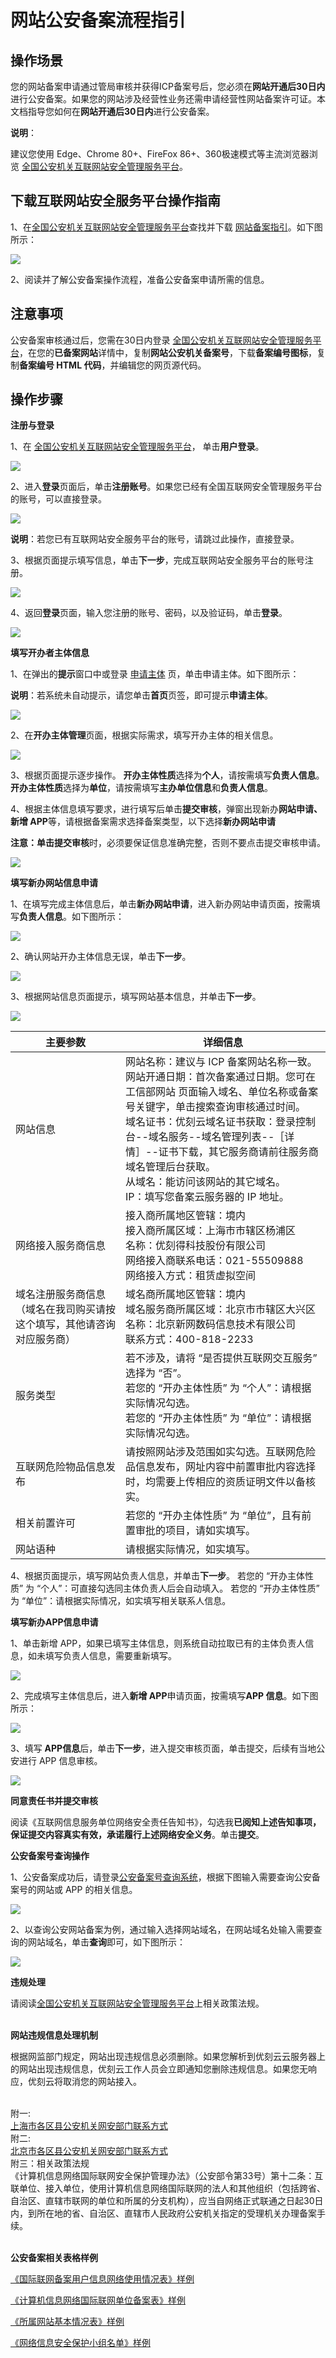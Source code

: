 

# 网站公安备案流程指引

## 操作场景

您的网站备案申请通过管局审核并获得ICP备案号后，您必须在**网站开通后30日内**进行公安备案。如果您的网站涉及经营性业务还需申请经营性网站备案许可证。本文档指导您如何在**网站开通后30日内**进行公安备案。

**说明**：

建议您使用 Edge、Chrome 80+、FireFox 86+、360极速模式等主流浏览器浏览 [全国公安机关互联网站安全管理服务平台](https://beian.mps.gov.cn/#/)。



## 下载互联网站安全服务平台操作指南

1、在[全国公安机关互联网站安全管理服务平台](https://beian.mps.gov.cn/#/)查找并下载 [网站备案指引](#/)。如下图所示：

![](https://www-s.ucloud.cn/2023/12/3f3ea8b9d4eb0c1beae3755c233482b3_1702016888758.png)



2、阅读并了解公安备案操作流程，准备公安备案申请所需的信息。



## 注意事项

公安备案审核通过后，您需在30日内登录 [全国公安机关互联网站安全管理服务平台](https://beian.mps.gov.cn/#/)，在您的**已备案网站**详情中，复制**网站公安机关备案号**，下载**备案编号图标**，复制**备案编号 HTML 代码**，并编辑您的网页源代码。



## 操作步骤

**注册与登录**

1、在 [全国公安机关互联网站安全管理服务平台](https://beian.mps.gov.cn/#/)， 单击**用户登录**。

![](https://www-s.ucloud.cn/2023/12/f46fb7210cc38d1682f03b328d884aac_1702017020485.png)



2、进入**登录**页面后，单击**注册账号**。如果您已经有全国互联网安全管理服务平台的账号，可以直接登录。

![](https://www-s.ucloud.cn/2023/12/dd6613b824d5be6e975b3bccbb065047_1702017031883.png)

**说明**：若您已有互联网站安全服务平台的账号，请跳过此操作，直接登录。



3、根据页面提示填写信息，单击**下一步**，完成互联网站安全服务平台的账号注册。

![](https://www-s.ucloud.cn/2023/12/218ad541bfeeb7782db7fe2ca5eaa4e7_1702017041486.png)



4、返回**登录**页面，输入您注册的账号、密码，以及验证码，单击**登录**。

![](https://www-s.ucloud.cn/2023/12/f46fb7210cc38d1682f03b328d884aac_1702017056592.png)



**填写开办者主体信息**

1、在弹出的**提示**窗口中或登录 [申请主体](https://beian.mps.gov.cn/web/business/budUnit/add) 页，单击申请主体。如下图所示：

**说明**：若系统未自动提示，请您单击**首页**页签，即可提示**申请主体**。

![](https://www-s.ucloud.cn/2023/12/eb597020377409b9d917b68d03a8c754_1702017086480.png)



2、在**开办主体管理**页面，根据实际需求，填写开办主体的相关信息。

![](https://www-s.ucloud.cn/2023/12/c023c44e974f242393b69977fd712356_1702017100477.png)



3、根据页面提示逐步操作。
**开办主体性质**选择为**个人**，请按需填写**负责人信息**。
**开办主体性质**选择为**单位**，请按需填写**主办单位信息**和**负责人信息**。



4、根据主体信息填写要求，进行填写后单击**提交审核**，弹窗出现新办**网站申请、新增 APP**等，请根据备案需求选择备案类型，以下选择**新办网站申请**

**注意：**单击**提交审核**时，必须要保证信息准确完整，否则不要点击提交审核申请。

![](https://www-s.ucloud.cn/2023/12/a1f29d1ace30db7ea2e7f3aca43b9ad2_1702017113793.png)



**填写新办网站信息申请**

1、在填写完成主体信息后，单击**新办网站申请**，进入新办网站申请页面，按需填写**负责人信息**。如下图所示：

![](https://www-s.ucloud.cn/2023/12/5e8f177ae489726516b59316b85e2649_1702017141839.png)



2、确认网站开办主体信息无误，单击**下一步**。

![](https://www-s.ucloud.cn/2023/12/31ea089e9a7874c487b4dc162be526de_1702017155214.png)



3、根据网站信息页面提示，填写网站基本信息，并单击**下一步**。

![](https://www-s.ucloud.cn/2023/12/ee8fb3bcb9cf48e1e3577283460e6b7f_1702017214108.png)



| 主要参数                                                     | 详细信息                                                     |
| ------------------------------------------------------------ | ------------------------------------------------------------ |
| 网站信息                                                     | 网站名称：建议与 ICP 备案网站名称一致。<br/>网站开通日期：首次备案通过日期。您可在 工信部网站 页面输入域名、单位名称或备案号关键字，单击搜索查询审核通过时间。<br/>域名证书：优刻云域名证书获取：登录控制台--域名服务--域名管理列表--［详情］--证书下载，其它服务商请前往服务商域名管理后台获取。<br/>从域名：能访问该网站的其它域名。<br/>IP：填写您备案云服务器的 IP 地址。 |
| 网络接入服务商信息                                           | 接入商所属地区管辖：境内<br/>接入商所属区域：上海市市辖区杨浦区<br/>名称：优刻得科技股份有限公司<br/>网络接入商联系电话：021-55509888<br/>网络接入方式：租赁虚拟空间 |
| 域名注册服务商信息（域名在我司购买请按这个填写，其他请咨询对应服务商） | 域名商所属地区管辖：境内<br/>域名服务商所属区域：北京市市辖区大兴区<br/>名称：北京新网数码信息技术有限公司<br/>联系方式：400-818-2233 |
| 服务类型                                                     | 若不涉及，请将 “是否提供互联网交互服务” 选择为 “否”。<br/>若您的 “开办主体性质” 为 “个人”：请根据实际情况勾选。<br/>若您的 “开办主体性质” 为 “单位”：请根据实际情况勾选。 |
| 互联网危险物品信息发布                                       | 请按照网站涉及范围如实勾选。互联网危险品信息发布，网址内容中前置审批内容选择时，均需要上传相应的资质证明文件以备核实。 |
| 相关前置许可                                                 | 若您的 “开办主体性质” 为 “单位”，且有前置审批的项目，请如实填写。 |
| 网站语种                                                     | 请根据实际情况，如实填写。                                   |



4、根据页面提示，填写网站负责人信息，并单击**下一步**。
若您的 “开办主体性质” 为 “个人”：可直接勾选同主体负责人后会自动填入。
若您的 “开办主体性质” 为 “单位”：请根据实际情况，如实填写相关联系人信息。



**填写新办APP信息申请**

1、单击新增 APP，如果已填写主体信息，则系统自动拉取已有的主体负责人信息，如未填写负责人信息，需要重新填写。

![](https://www-s.ucloud.cn/2023/12/3b0c541ca91be2d1ef61e825e04b14f9_1702017225493.png)



2、完成填写主体信息后，进入**新增 APP**申请页面，按需填写**APP 信息**。如下图所示：

![](https://www-s.ucloud.cn/2023/12/9b6ec69fc0d511a7c8c85673b6a6cf3c_1702017260332.png)



3、填写 **APP信息**后，单击**下一步**，进入提交审核页面，单击提交，后续有当地公安进行 APP 信息审核。

![](https://www-s.ucloud.cn/2023/12/003c900c5ddee6af0f7bde818ca57f9d_1702017277101.png)



**同意责任书并提交审核**

阅读《互联网信息服务单位网络安全责任告知书》，勾选我**已阅知上述告知事项，保证提交内容真实有效，承诺履行上述网络安全义务**。单击**提交**。



**公安备案号查询操作**

1、公安备案成功后，请登录[公安备案号查询系统](https://beian.mps.gov.cn/#/query/webSearch)，根据下图输入需要查询公安备案号的网站或 APP 的相关信息。

![](https://www-s.ucloud.cn/2023/12/54c23971f12b56c15694c10086cafc10_1702017297204.png)



2、以查询公安网站备案为例，通过输入选择网站域名，在网站域名处输入需要查询的网站域名，单击**查询**即可，如下图所示：

![](https://www-s.ucloud.cn/2023/12/626cae95908a71867713ca83839c7336_1702017441261.png)



**违规处理**

请阅读[全国公安机关互联网站安全管理服务平台](https://beian.mps.gov.cn/#/)上相关政策法规。

<br/>**网站违规信息处理机制**

根据网监部门规定，网站出现违规信息必须删除。如果您解析到优刻云云服务器上的网站出现违规信息，优刻云工作人员会立即通知您删除违规信息。如果您无响应，优刻云将取消您的网站接入。

<br/>附一:  
[上海市各区县公安机关网安部门联系方式](https://cdn.udelivrs.com/2024/11/d8ae5d16dbf7df56d82602cd2bec1039_1731572154481.docx)  
附二:  
[北京市各区县公安机关网安部门联系方式](https://static.ucloud.cn/2e661d90a2024256941028191b1300c5.xlsx)  
附三：相关政策法规  
《计算机信息网络国际联网安全保护管理办法》（公安部令第33号）第十二条：互联单位、接入单位，使用计算机信息网络国际联网的法人和其他组织（包括跨省、自治区、直辖市联网的单位和所属的分支机构），应当自网络正式联通之日起30日内，到所在地的省、自治区、直辖市人民政府公安机关指定的受理机关办理备案手续。

<br/>**公安备案相关表格样例**

[《国际联网备案用户信息网络使用情况表》样例](https://static.ucloud.cn/2f85b3e79c964bebb9c800d06b84f51f.pdf)  

[《计算机信息网络国际联网单位备案表》样例](https://static.ucloud.cn/bc1420a4084a4a8b9b680aab78bfa62f.pdf) 

[《所属网站基本情况表》样例](https://static.ucloud.cn/760b06d6af684283b9194403e4b16a66.pdf)

[《网络信息安全保护小组名单》样例](https://static.ucloud.cn/06ca2995677f4c36b2e00987fe3ad52f.pdf)  





